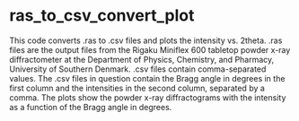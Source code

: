 # ras_to_csv_convert_plot
This code converts .ras to .csv files and plots the intensity vs. 2theta. .ras
files are the output files from the Rigaku Miniflex 600 tabletop powder x-ray
diffractometer at the Department of Physics, Chemistry, and Pharmacy, University
of Southern Denmark. .csv files contain comma-separated values. The .csv files
in question contain the Bragg angle in degrees in the first column and the
intensities in the second column, separated by a comma. The plots show the
powder x-ray diffractograms with the intensity as a function of the Bragg angle
in degrees.
